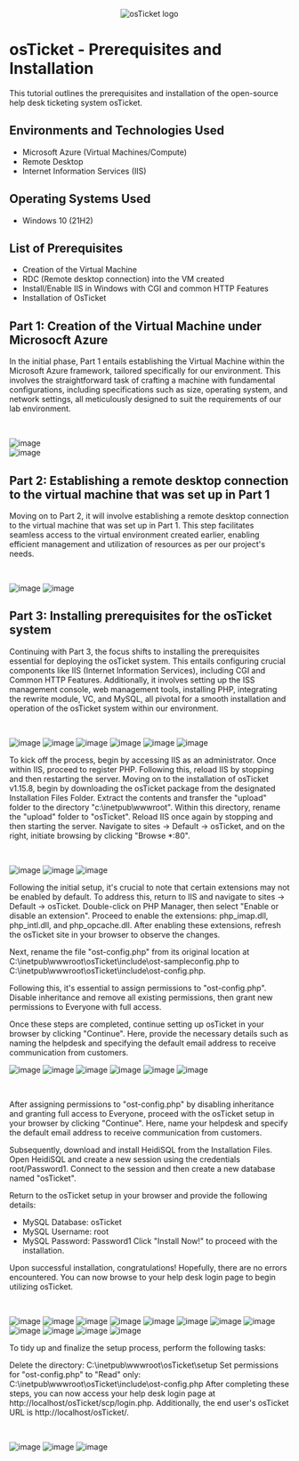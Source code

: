 <p align="center">
<img src="https://i.imgur.com/Clzj7Xs.png" alt="osTicket logo"/>
</p>

<h1>osTicket - Prerequisites and Installation</h1>
This tutorial outlines the prerequisites and installation of the open-source help desk ticketing system osTicket.<br />


<h2>Environments and Technologies Used</h2>

- Microsoft Azure (Virtual Machines/Compute)
- Remote Desktop
- Internet Information Services (IIS)

<h2>Operating Systems Used </h2>

- Windows 10</b> (21H2)

<h2>List of Prerequisites</h2>

- Creation of the Virtual Machine
- RDC (Remote desktop connection) into the VM created
- Install/Enable IIS in Windows with CGI and common HTTP Features
- Installation of OsTicket

<h2>Part 1: Creation of the Virtual Machine under Microsocft Azure </h2>

<p>
In the initial phase, Part 1 entails establishing the Virtual Machine within the Microsoft Azure framework, tailored specifically for our environment. This involves the straightforward task of crafting a machine with fundamental configurations, including specifications such as size, operating system, and network settings, all meticulously designed to suit the requirements of our lab environment.
</p>
<br />

![image](https://github.com/Stevegriffith43/osticket-prereqs/assets/118018853/ae62dbd4-9536-4686-ad03-2c4e186d1ce6)   
![image](https://github.com/Stevegriffith43/osticket-prereqs/assets/118018853/dcc855c6-d4dd-47fa-87d7-0fca4cb55fca)

<h2> Part 2: Establishing a remote desktop connection to the virtual machine that was set up in Part 1 </h2>

<p>
Moving on to Part 2, it will involve establishing a remote desktop connection to the virtual machine that was set up in Part 1. This step facilitates seamless access to the virtual environment created earlier, enabling efficient management and utilization of resources as per our project's needs.
</p>
<br />

![image](https://github.com/Stevegriffith43/osticket-prereqs/assets/118018853/1f38b591-e45f-41f3-baba-95427474ac13)
![image](https://github.com/Stevegriffith43/osticket-prereqs/assets/118018853/e3ffa6fd-d236-46d3-8638-57a43e1e7c35)

<h2> Part 3: Installing prerequisites for the osTicket system </h2>

<p>
Continuing with Part 3, the focus shifts to installing the prerequisites essential for deploying the osTicket system. This entails configuring crucial components like IIS (Internet Information Services), including CGI and Common HTTP Features. Additionally, it involves setting up the ISS management console, web management tools, installing PHP, integrating the rewrite module, VC, and MySQL, all pivotal for a smooth installation and operation of the osTicket system within our environment.
</p>
<br />

![image](https://github.com/Stevegriffith43/osticket-prereqs/assets/118018853/b42e80b5-544d-4b8e-b1d6-96850a0b3664)
![image](https://github.com/Stevegriffith43/osticket-prereqs/assets/118018853/6faac562-744d-4ba5-ab1b-9d3aab2b854e)
![image](https://github.com/Stevegriffith43/osticket-prereqs/assets/118018853/04398a2c-09f1-4e04-a4bd-56eb6340fdaf)
![image](https://github.com/Stevegriffith43/osticket-prereqs/assets/118018853/a8423e35-406f-4c3b-8ea8-48e21e499be3)
![image](https://github.com/Stevegriffith43/osticket-prereqs/assets/118018853/89bdc30e-6007-47f4-99f9-6f3aeee0884c)
![image](https://github.com/Stevegriffith43/osticket-prereqs/assets/118018853/f86a9ec6-a5bc-4f96-9f45-566fd31b7fd1)

<p>
To kick off the process, begin by accessing IIS as an administrator. Once within IIS, proceed to register PHP. Following this, reload IIS by stopping and then restarting the server. Moving on to the installation of osTicket v1.15.8, begin by downloading the osTicket package from the designated Installation Files Folder. Extract the contents and transfer the "upload" folder to the directory "c:\inetpub\wwwroot". Within this directory, rename the "upload" folder to "osTicket". Reload IIS once again by stopping and then starting the server. Navigate to sites -> Default -> osTicket, and on the right, initiate browsing by clicking "Browse *:80".
</p>
<br />

![image](https://github.com/Stevegriffith43/osticket-prereqs/assets/118018853/d5a6f9fc-20ea-4a20-987f-20150bf59dc8)
![image](https://github.com/Stevegriffith43/osticket-prereqs/assets/118018853/ef6b9468-e6f8-41c8-85cf-ec4b8b014c91)
![image](https://github.com/Stevegriffith43/osticket-prereqs/assets/118018853/33e210f8-0b5a-4283-923f-64e3b8a73dc3)

<p>
Following the initial setup, it's crucial to note that certain extensions may not be enabled by default. To address this, return to IIS and navigate to sites -> Default -> osTicket. Double-click on PHP Manager, then select "Enable or disable an extension". Proceed to enable the extensions: php_imap.dll, php_intl.dll, and php_opcache.dll. After enabling these extensions, refresh the osTicket site in your browser to observe the changes.

Next, rename the file "ost-config.php" from its original location at C:\inetpub\wwwroot\osTicket\include\ost-sampleconfig.php to C:\inetpub\wwwroot\osTicket\include\ost-config.php.

Following this, it's essential to assign permissions to "ost-config.php". Disable inheritance and remove all existing permissions, then grant new permissions to Everyone with full access.

Once these steps are completed, continue setting up osTicket in your browser by clicking "Continue". Here, provide the necessary details such as naming the helpdesk and specifying the default email address to receive communication from customers.

![image](https://github.com/Stevegriffith43/osticket-prereqs/assets/118018853/c9c666ae-181f-48db-b69c-fe50e88dacf0)
![image](https://github.com/Stevegriffith43/osticket-prereqs/assets/118018853/3fca7acb-e796-4759-b2d4-1579eae8869b)
![image](https://github.com/Stevegriffith43/osticket-prereqs/assets/118018853/e096dc7b-6ad7-4834-914c-2686905de879)
![image](https://github.com/Stevegriffith43/osticket-prereqs/assets/118018853/eb25c3af-41e2-4f25-8c45-7f7c852210d6)
![image](https://github.com/Stevegriffith43/osticket-prereqs/assets/118018853/5f14b6e4-8dfa-45d6-be88-609ecae15723)
![image](https://github.com/Stevegriffith43/osticket-prereqs/assets/118018853/5fd707e4-b468-4d5e-b941-7cd02f807144)

</p>
<br />

<p>
  
After assigning permissions to "ost-config.php" by disabling inheritance and granting full access to Everyone, proceed with the osTicket setup in your browser by clicking "Continue". Here, name your helpdesk and specify the default email address to receive communication from customers.

Subsequently, download and install HeidiSQL from the Installation Files. Open HeidiSQL and create a new session using the credentials root/Password1. Connect to the session and then create a new database named "osTicket".

Return to the osTicket setup in your browser and provide the following details:
- MySQL Database: osTicket
- MySQL Username: root
- MySQL Password: Password1
Click "Install Now!" to proceed with the installation.

Upon successful installation, congratulations! Hopefully, there are no errors encountered. You can now browse to your help desk login page to begin utilizing osTicket.
</p>
<br />

![image](https://github.com/Stevegriffith43/osticket-prereqs/assets/118018853/d51be9c0-4587-45ac-a3d0-3c72ad2d3522)
![image](https://github.com/Stevegriffith43/osticket-prereqs/assets/118018853/82939832-1959-4380-b5da-11466610d81e)
![image](https://github.com/Stevegriffith43/osticket-prereqs/assets/118018853/59161e7c-a53c-4560-8de0-963e7a33fd48)
![image](https://github.com/Stevegriffith43/osticket-prereqs/assets/118018853/9fd9abfe-a1f9-4887-b934-cf35414a6f0d)
![image](https://github.com/Stevegriffith43/osticket-prereqs/assets/118018853/4e0705ce-98eb-4f14-96c0-8e13bd71a1b4)
![image](https://github.com/Stevegriffith43/osticket-prereqs/assets/118018853/f68fea9d-0bde-4c90-874d-4cbe6b72dcfd)
![image](https://github.com/Stevegriffith43/osticket-prereqs/assets/118018853/985c3fc0-96c3-4f6f-8888-4438c85b1f70)
![image](https://github.com/Stevegriffith43/osticket-prereqs/assets/118018853/6b8af032-b6d5-4ca3-9f10-73b5a058bf8a)
![image](https://github.com/Stevegriffith43/osticket-prereqs/assets/118018853/02c72fe8-71b1-4797-a9f4-74602c3c77b7)
![image](https://github.com/Stevegriffith43/osticket-prereqs/assets/118018853/3ca257cd-3779-4a16-bc44-b3faf166a808)
![image](https://github.com/Stevegriffith43/osticket-prereqs/assets/118018853/694f528c-762f-40a5-a8f3-27c89c67612b)
![image](https://github.com/Stevegriffith43/osticket-prereqs/assets/118018853/d1cb2a2d-2c81-403a-a826-80f55f59da5e)

<p>
 
  
To tidy up and finalize the setup process, perform the following tasks:

Delete the directory: C:\inetpub\wwwroot\osTicket\setup
Set permissions for "ost-config.php" to "Read" only: C:\inetpub\wwwroot\osTicket\include\ost-config.php
After completing these steps, you can now access your help desk login page at http://localhost/osTicket/scp/login.php. Additionally, the end user's osTicket URL is http://localhost/osTicket/.
</p>
<br />

![image](https://github.com/Stevegriffith43/osticket-prereqs/assets/118018853/ebff8c84-72a5-45b0-8e47-311d12b8168a)
![image](https://github.com/Stevegriffith43/osticket-prereqs/assets/118018853/f99979a5-26a6-46cc-9eca-37bed1f518c4)
![image](https://github.com/Stevegriffith43/osticket-prereqs/assets/118018853/e01b0af7-5735-4fd3-b7a6-c1cb7d70d3fd)








